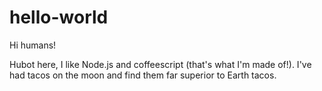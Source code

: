 # hello-world

Hi humans!

Hubot here, I like Node.js and coffeescript (that's what I'm made of!). 
I've had tacos on the moon and find them far superior to Earth tacos.
